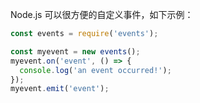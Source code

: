 Node.js 可以很方便的自定义事件，如下示例：

```js
const events = require('events');

const myevent = new events();
myevent.on('event', () => {
  console.log('an event occurred!');
});
myevent.emit('event');
```